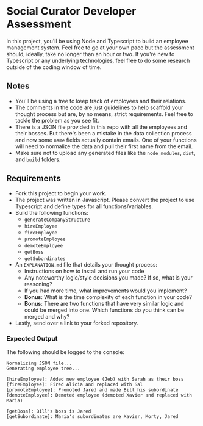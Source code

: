 # Social Curator Developer Assessment
In this project, you'll be using Node and Typescript to build an employee management system. Feel free to go at your own pace but the assessment should, ideally, take no longer than an hour or two. If you're new to Typescript or any underlying technologies, feel free to do some research outside of the coding window of time. 

## Notes
- You'll be using a tree to keep track of employees and their relations.
- The comments in the code are just guidelines to help scaffold your thought process but are, by no means, strict requirements. Feel free to tackle the problem as you see fit.
- There is a JSON file provided in this repo with all the employees and their bosses. But there's been a mistake in the data collection process and now some `name` fields actually contain emails. One of your functions will need to normalize the data and pull their first name from the email.
- Make sure not to upload any generated files like the `node_modules`, `dist`, and `build` folders.

## Requirements
- Fork this project to begin your work.
- The project was written in Javascript. Please convert the project to use Typescript and define types for all functions/variables.
- Build the following functions:
  - `generateCompanyStructure`
  - `hireEmployee`
  - `fireEmployee`
  - `promoteEmployee`
  - `demoteEmployee`
  - `getBoss`
  - `getSubordinates`
- An `EXPLANATION.md` file that details your thought process:
  - Instructions on how to install and run your code
  - Any noteworthy logic/style decisions you made? If so, what is your reasoning?
  - If you had more time, what improvements would you implement?
  - **Bonus**: What is the time complexity of each function in your code?
  - **Bonus**: There are two functions that have very similar logic and could be merged into one. Which functions do you think can be merged and why?
- Lastly, send over a link to your forked repository.

### Expected Output
The following should be logged to the console:
```
Normalizing JSON file...
Generating employee tree...

[hireEmployee]: Added new employee (Jeb) with Sarah as their boss 
[fireEmployee]: Fired Alicia and replaced with Sal 
[promoteEmployee]: Promoted Jared and made Bill his subordinate 
[demoteEmployee]: Demoted employee (demoted Xavier and replaced with Maria) 

[getBoss]: Bill's boss is Jared 
[getSubordinate]: Maria's subordinates are Xavier, Morty, Jared 

```
